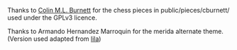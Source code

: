 Thanks to [Colin M.L. Burnett](https://en.wikipedia.org/wiki/User:Cburnett) 
for the chess pieces in public/pieces/cburnett/ used under the GPLv3 licence.

Thanks to Armando Hernandez Marroquin for the merida alternate theme.
(Version used adapted from [lila](https://github.com/ornicar/lila/blob))
